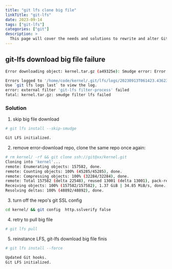 ```yaml
---
title: "git lfs clone big file"
linkTitle: "git-lfs"
date: 2023-09-14
tags: ["git-lfs"]
categories: ["git"]
description: >
  This page will cover the needs and solutions to rewrite and alter Git history.
---
```


## git-lfs download big file failure
```bash
Error downloading object: kernel.tar.gz (a49325e): Smudge error: Error downloading kernel.tar.gz (a49325e421068d58a3be21fa7bda9d81f9a5c2747ab51d9df55df38233b02ca9): batch response: Post "xxx": Gateway Time-out

Errors logged to '/home/code/kernel/.git/lfs/logs/20230913T061423.436234732.log'.
Use `git lfs logs last` to view the log.
error: external filter 'git-lfs filter-process' failed
fatal: kernel.tar.gz: smudge filter lfs failed
```

### Solution
1. skip big file download
```bash
# git lfs install --skip-smudge

Git LFS initialized.
```

2. remove error-download repo, clone the same repo once again:
```bash
# rm kernel/ -rf && git clone ssh://git@xx/kernel.git
Cloning into 'kernel'...
remote: Enumerating objects: 157582, done.
remote: Counting objects: 100% (45285/45285), done.
remote: Compressing objects: 100% (32284/32284), done.
remote: Total 157582 (delta 22548), reused 13001 (delta 13001), pack-reused 112297
Receiving objects: 100% (157582/157582), 1.37 GiB | 34.85 MiB/s, done.
Resolving deltas: 100% (48892/48892), done.
```

3. turn off the repo's git SSL config
```bash
cd kernel/ && git config  http.sslverify false
```

4. retry to pull big file
```bash
# git lfs pull
```

5. reinstance LFS, git-lfs download big file finis
```bash
# git lfs install --force

Updated Git hooks.
Git LFS initialized.
```

